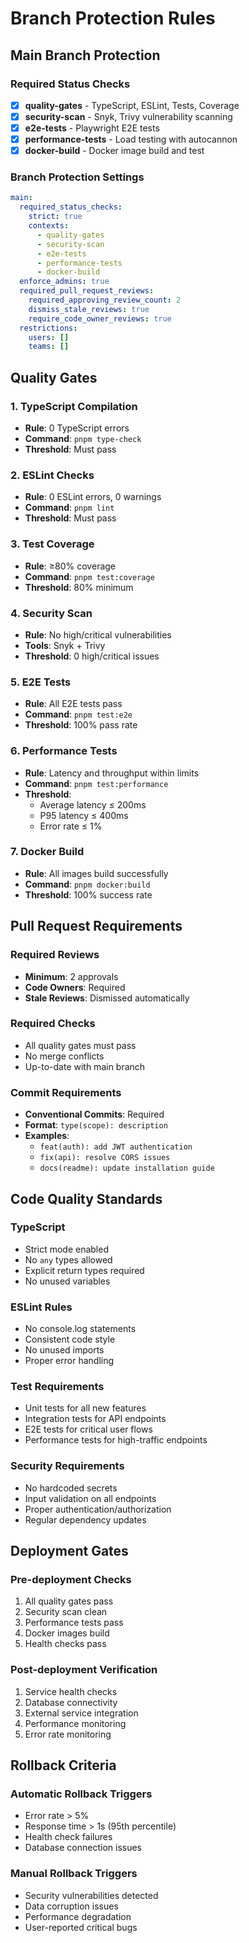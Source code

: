 # Branch Protection Rules

## Main Branch Protection

### Required Status Checks
- [x] **quality-gates** - TypeScript, ESLint, Tests, Coverage
- [x] **security-scan** - Snyk, Trivy vulnerability scanning
- [x] **e2e-tests** - Playwright E2E tests
- [x] **performance-tests** - Load testing with autocannon
- [x] **docker-build** - Docker image build and test

### Branch Protection Settings
```yaml
main:
  required_status_checks:
    strict: true
    contexts:
      - quality-gates
      - security-scan
      - e2e-tests
      - performance-tests
      - docker-build
  enforce_admins: true
  required_pull_request_reviews:
    required_approving_review_count: 2
    dismiss_stale_reviews: true
    require_code_owner_reviews: true
  restrictions:
    users: []
    teams: []
```

## Quality Gates

### 1. TypeScript Compilation
- **Rule**: 0 TypeScript errors
- **Command**: `pnpm type-check`
- **Threshold**: Must pass

### 2. ESLint Checks
- **Rule**: 0 ESLint errors, 0 warnings
- **Command**: `pnpm lint`
- **Threshold**: Must pass

### 3. Test Coverage
- **Rule**: ≥80% coverage
- **Command**: `pnpm test:coverage`
- **Threshold**: 80% minimum

### 4. Security Scan
- **Rule**: No high/critical vulnerabilities
- **Tools**: Snyk + Trivy
- **Threshold**: 0 high/critical issues

### 5. E2E Tests
- **Rule**: All E2E tests pass
- **Command**: `pnpm test:e2e`
- **Threshold**: 100% pass rate

### 6. Performance Tests
- **Rule**: Latency and throughput within limits
- **Command**: `pnpm test:performance`
- **Threshold**: 
  - Average latency ≤ 200ms
  - P95 latency ≤ 400ms
  - Error rate ≤ 1%

### 7. Docker Build
- **Rule**: All images build successfully
- **Command**: `pnpm docker:build`
- **Threshold**: 100% success rate

## Pull Request Requirements

### Required Reviews
- **Minimum**: 2 approvals
- **Code Owners**: Required
- **Stale Reviews**: Dismissed automatically

### Required Checks
- All quality gates must pass
- No merge conflicts
- Up-to-date with main branch

### Commit Requirements
- **Conventional Commits**: Required
- **Format**: `type(scope): description`
- **Examples**:
  - `feat(auth): add JWT authentication`
  - `fix(api): resolve CORS issues`
  - `docs(readme): update installation guide`

## Code Quality Standards

### TypeScript
- Strict mode enabled
- No `any` types allowed
- Explicit return types required
- No unused variables

### ESLint Rules
- No console.log statements
- Consistent code style
- No unused imports
- Proper error handling

### Test Requirements
- Unit tests for all new features
- Integration tests for API endpoints
- E2E tests for critical user flows
- Performance tests for high-traffic endpoints

### Security Requirements
- No hardcoded secrets
- Input validation on all endpoints
- Proper authentication/authorization
- Regular dependency updates

## Deployment Gates

### Pre-deployment Checks
1. All quality gates pass
2. Security scan clean
3. Performance tests pass
4. Docker images build
5. Health checks pass

### Post-deployment Verification
1. Service health checks
2. Database connectivity
3. External service integration
4. Performance monitoring
5. Error rate monitoring

## Rollback Criteria

### Automatic Rollback Triggers
- Error rate > 5%
- Response time > 1s (95th percentile)
- Health check failures
- Database connection issues

### Manual Rollback Triggers
- Security vulnerabilities detected
- Data corruption issues
- Performance degradation
- User-reported critical bugs
